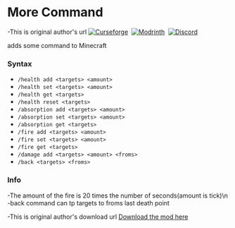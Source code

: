 # More Command
-This is original author's url
[![Curseforge](https://img.shields.io/curseforge/dt/509942?style=for-the-badge&logo=curseforge&color=e05d44)](https://www.curseforge.com/minecraft/mc-mods/health-command)&nbsp;
[![Modrinth](https://img.shields.io/modrinth/dt/TAfJ7PBS?style=for-the-badge&logo=modrinth&color=e05d44)](https://modrinth.com/mod/health-command)&nbsp;
[![Discord](https://img.shields.io/discord/639540436524072970?style=for-the-badge&logo=discord&logoColor=fff&label=%20&color=0a48c4)](https://discord.gg/bhUaWhq)
  
adds some command to Minecraft  
   
### Syntax

- `/health add <targets> <amount>`
- `/health set <targets> <amount>`
- `/health get <targets>`
- `/health reset <targets>`
- `/absorption add <targets> <amount>`
- `/absorption set <targets> <amount>`
- `/absorption get <targets>`
- `/fire add <targets> <amount>`
- `/fire set <targets> <amount>`
- `/fire get <targets>`
- `/damage add <targets> <amount> <froms>`
- `/back <targets> <froms>`
### Info

-The amount of the fire is 20 times the number of seconds(amount is tick)\n
-back command can tp targets to froms last death point

-This is original author's download url
[Download the mod here](https://www.curseforge.com/minecraft/mc-mods/health-command)
